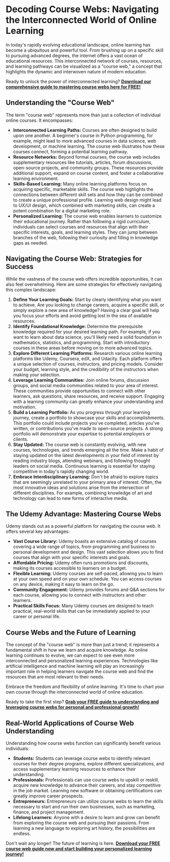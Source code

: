 # Decoding Course Webs: Navigating the Interconnected World of Online Learning

In today's rapidly evolving educational landscape, online learning has become a ubiquitous and powerful tool.  From brushing up on a specific skill to pursuing advanced degrees, the internet offers a vast ocean of educational resources. This interconnected network of courses, resources, and learning pathways can be visualized as a "course web," a concept that highlights the dynamic and interwoven nature of modern education.

Ready to unlock the power of interconnected learning?  **[Download our comprehensive guide to mastering course webs here for FREE!](https://udemywork.com/course-webs)**

## Understanding the "Course Web"

The term "course web" represents more than just a collection of individual online courses. It encompasses:

*   **Interconnected Learning Paths:**  Courses are often designed to build upon one another. A beginner's course in Python programming, for example, might lead to more advanced courses in data science, web development, or machine learning.  The course web illustrates how these courses connect, forming a potential learning pathway.
*   **Resource Networks:** Beyond formal courses, the course web includes supplementary resources like tutorials, articles, forum discussions, open-source projects, and community groups. These resources provide additional support, expand on course content, and foster a collaborative learning environment.
*   **Skills-Based Learning:** Many online learning platforms focus on acquiring specific, marketable skills.  The course web highlights the connections between different skill sets and how they can be combined to create a unique professional profile. Learning web design might lead to UX/UI design, which combined with marketing skills, can create a potent combination for a digital marketing role.
*   **Personalized Learning:**  The course web enables learners to customize their educational journey.  Rather than following a rigid curriculum, individuals can select courses and resources that align with their specific interests, goals, and learning styles. They can jump between branches of the web, following their curiosity and filling in knowledge gaps as needed.

## Navigating the Course Web: Strategies for Success

While the vastness of the course web offers incredible opportunities, it can also feel overwhelming.  Here are some strategies for effectively navigating this complex landscape:

1.  **Define Your Learning Goals:** Start by clearly identifying what you want to achieve.  Are you looking to change careers, acquire a specific skill, or simply explore a new area of knowledge?  Having a clear goal will help you focus your efforts and avoid getting lost in the sea of available resources.
2.  **Identify Foundational Knowledge:**  Determine the prerequisite knowledge required for your desired learning path.  For example, if you want to learn about data science, you'll likely need a solid foundation in mathematics, statistics, and programming. Start with introductory courses in these areas before moving on to more advanced topics.
3.  **Explore Different Learning Platforms:**  Research various online learning platforms like Udemy, Coursera, edX, and Udacity.  Each platform offers a unique selection of courses, instructors, and pricing models.  Consider your budget, learning style, and the credibility of the instructors when making your selection.
4.  **Leverage Learning Communities:**  Join online forums, discussion groups, and social media communities related to your area of interest.  These communities provide opportunities to connect with other learners, ask questions, share resources, and receive support. Engaging with a learning community can greatly enhance your understanding and motivation.
5.  **Build a Learning Portfolio:**  As you progress through your learning journey, create a portfolio to showcase your skills and accomplishments.  This portfolio could include projects you've completed, articles you've written, or contributions you've made to open-source projects. A strong portfolio will demonstrate your expertise to potential employers or clients.
6.  **Stay Updated:**  The course web is constantly evolving, with new courses, technologies, and trends emerging all the time.  Make a habit of staying updated on the latest developments in your field of interest by reading industry blogs, attending webinars, and following thought leaders on social media. Continuous learning is essential for staying competitive in today's rapidly changing world.
7.  **Embrace Interdisciplinary Learning:**  Don't be afraid to explore topics that are seemingly unrelated to your primary area of interest.  Often, the most innovative ideas and solutions arise from the intersection of different disciplines.  For example, combining knowledge of art and technology can lead to new forms of interactive media.

## The Udemy Advantage: Mastering Course Webs

Udemy stands out as a powerful platform for navigating the course web. It offers several key advantages:

*   **Vast Course Library:**  Udemy boasts an extensive catalog of courses covering a wide range of topics, from programming and business to personal development and design.  This vast selection allows you to find courses that align with your specific interests and goals.
*   **Affordable Pricing:**  Udemy often runs promotions and discounts, making its courses accessible to learners on a budget.
*   **Flexible Learning:**  Udemy courses are self-paced, allowing you to learn at your own speed and on your own schedule.  You can access courses on any device, making it easy to learn on the go.
*   **Community Engagement:**  Udemy provides forums and Q&A sections for each course, allowing you to connect with instructors and other learners.
*   **Practical Skills Focus:** Many Udemy courses are designed to teach practical, real-world skills that can be immediately applied to your career or personal life.

## Course Webs and the Future of Learning

The concept of the "course web" is more than just a trend; it represents a fundamental shift in how we learn and acquire knowledge. As online learning continues to evolve, we can expect to see even more interconnected and personalized learning experiences.  Technologies like artificial intelligence and machine learning will play an increasingly important role in helping learners navigate the course web and find the resources that are most relevant to their needs.

Embrace the freedom and flexibility of online learning. It's time to chart your own course through the interconnected world of online education.

Ready to take the first step? **[Grab your FREE guide to understanding and leveraging course webs for personal and professional growth!](https://udemywork.com/course-webs)**

## Real-World Applications of Course Web Understanding

Understanding how course webs function can significantly benefit various individuals:

*   **Students:**  Students can leverage course webs to identify relevant courses for their degree programs, explore different specializations, and access supplementary learning resources to enhance their understanding.
*   **Professionals:**  Professionals can use course webs to upskill or reskill, acquire new knowledge to advance their careers, and stay competitive in the job market. Learning new software or obtaining certifications can greatly improve career prospects.
*   **Entrepreneurs:**  Entrepreneurs can utilize course webs to learn the skills necessary to start and run their own businesses, such as marketing, finance, and project management.
*   **Lifelong Learners:**  Anyone with a desire to learn and grow can benefit from exploring the course web and pursuing their passions. From learning a new language to exploring art history, the possibilities are endless.

Don't wait any longer! The future of learning is here. **[Download your FREE course web guide now and start building your personalized learning journey!](https://udemywork.com/course-webs)**
